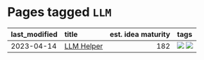 # Pages tagged `LLM`

|last_modified|title|est. idea maturity|tags
|:---|:---|---:|:---|
|2023-04-14|[LLM Helper](../llm-helper.md)|182|[![](https://img.shields.io/badge/tag-LLM-98b52b)](../tags/LLM.md) [![](https://img.shields.io/badge/tag-tooling-a4124b)](../tags/tooling.md)|
